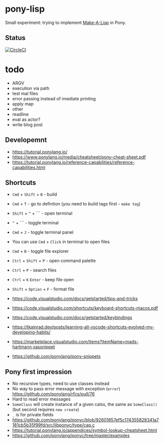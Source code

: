 # pony-lisp

Small experiment: trying to implement [Make-A-Lisp](https://github.com/kanaka/mal/blob/master/process/guide.md) in Pony.

## Status

[![CircleCI](https://circleci.com/gh/stereobooster/pony-lisp.svg?style=svg)](https://circleci.com/gh/stereobooster/pony-lisp)

# todo

- ARGV
- execution via path
- test mal files
- error passing instead of imediate printing
- apply map
- other
- readline
- eval as actor?
- write blog post

## Developemnt

- https://tutorial.ponylang.io/
- https://www.ponylang.io/media/cheatsheet/pony-cheat-sheet.pdf
- https://tutorial.ponylang.io/reference-capabilities/reference-capabilities.html

## Shortcuts

- `Cmd` + `Shift` + `B` - build
- `Cmd` + `T` - go to defintion (you need to build tags first - `make tag`)
- `Shift` + `^` + `\`` - open terminal
- `^` + `\`` - toggle terminal
- `Cmd` + `J` - toggle terminal panel
- You can use `Cmd` + `Click` in terminal to open files
- `Cmd` + `B` - toggle file explorer
- `Ctrl` + `Shift` + `P` - open command palette
- `Ctrl` + `P` - search files
- `Ctrl` + `K` `Enter` - keep file open
- `Shift` + `Option` + `F` - format file

- https://code.visualstudio.com/docs/getstarted/tips-and-tricks
- https://code.visualstudio.com/shortcuts/keyboard-shortcuts-macos.pdf
- https://code.visualstudio.com/docs/getstarted/keybindings
- https://tkainrad.dev/posts/learning-all-vscode-shortcuts-evolved-my-developing-habits/

- https://marketplace.visualstudio.com/items?itemName=mads-hartmann.yassnippet
- https://github.com/ponylang/pony-snippets

## Pony first impression

- No recursive types, need to use classes instead
- No way to pass error message with exception (`error`) https://github.com/ponylang/rfcs/pull/76
- Hard to read error messages
- `SomeClass` will create instance of a given calss, the same as `SomeClass()` (but second requires `new create`)
- `_` is for private fields
- https://github.com/ponylang/ponyc/blob/92601857ef5c174355828341a7181cb5b35f99fd/src/libponyc/type/cap.c
- https://tutorial.ponylang.io/appendices/symbol-lookup-cheatsheet.html
- https://github.com/ponylang/ponyc/tree/master/examples